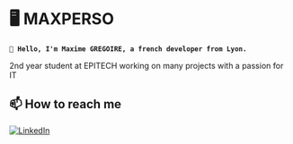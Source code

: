 # 🖥️  MAXPERSO

**`👋 Hello, I'm Maxime GREGOIRE, a french developer from Lyon.`**

2nd year student at EPITECH working on many projects with a passion for IT

## 📫 How to reach me

<p align="left">
   <a href="https://www.linkedin.com/in/maxime-gregoire-lyon/">
      <img src="https://custom-icon-badges.demolab.com/badge/-LI-red?style=for-the-badge&logo=linkedin&logoColor=white"alt="LinkedIn"/></a>
</p>

<!-- https://custom-icon-badges.demolab.com/badge/-maxime.gregoire@epitech.eu-red?style=for-the-badge&logo=mention&logoColor=white

https://custom-icon-badges.demolab.com/badge/-LI-red?style=for-the-badge&logo=linkedin&logoColor=white -->

<!--
**maxperso/maxperso** is a ✨ _special_ ✨ repository because its `README.md` (this file) appears on your GitHub profile.

Here are some ideas to get you started:

- 🔭 I’m currently working on ...
- 🌱 I’m currently learning ...
- 👯 I’m looking to collaborate on ...
- 🤔 I’m looking for help with ...
- 💬 Ask me about ...
- 📫 How to reach me: ...
- 😄 Pronouns: ...
- ⚡ Fun fact: ...
-->
